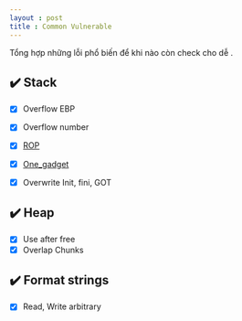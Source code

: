```yaml
---
layout : post 
title : Common Vulnerable 
--- 
```


Tổng hợp những lỗi phổ biến để khi nào còn check cho dễ . 

## ✔️ Stack 
  - [x]  Overflow EBP   
  - [x]  Overflow number  
  - [x]  [ROP](https://ropemporium.com) 
  - [x]  [One_gadget](https://github.com/david942j/one_gadget) 
  - [x]  Overwrite Init, fini, GOT 


## ✔️ Heap 
  - [x]  Use after free 
  - [x]  Overlap Chunks
## ✔️ Format strings 

  - [x]  Read, Write arbitrary
